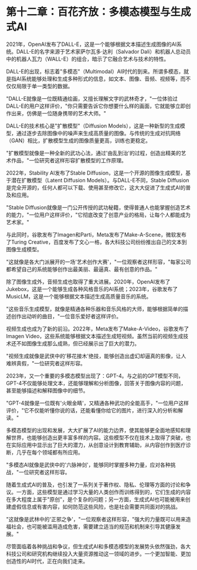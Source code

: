 # 第十二章：百花齐放：多模态模型与生成式AI

2021年，OpenAI发布了DALL-E，这是一个能够根据文本描述生成图像的AI系统。DALL-E的名字来源于艺术家萨尔瓦多·达利（Salvador Dali）和机器人总动员中的机器人瓦力（WALL-E）的组合，暗示了它融合艺术与技术的特性。

DALL-E的出现，标志着"多模态"（Multimodal）AI时代的到来。所谓多模态，就是指AI系统能够处理和生成多种形式的信息，如文本、图像、音频、视频等，而不仅仅局限于单一类型的数据。

"DALL-E就像是一位既精通绘画，又擅长理解文字的武林奇才，"一位体验过DALL-E的用户这样评价，"你只需要告诉它你想要什么样的画面，它就能够立即创作出来，仿佛是一位随身携带的艺术大师。"

DALL-E的技术核心是"扩散模型"（Diffusion Models），这是一种新型的生成模型，通过逐步去除图像中的噪声来生成高质量的图像。与传统的生成对抗网络（GAN）相比，扩散模型生成的图像质量更高，训练也更稳定。

"扩散模型就像是一种全新的武功心法，通过'由乱到治'的过程，创造出精美的艺术作品，"一位研究者这样形容扩散模型的工作原理。

2022年，Stability AI发布了Stable Diffusion，这是一个开源的图像生成模型，基于潜在扩散模型（Latent Diffusion Models）。与DALL-E不同，Stable Diffusion是完全开源的，任何人都可以下载、使用甚至修改它，这大大促进了生成式AI的普及和应用。

"Stable Diffusion就像是一门公开传授的武功秘籍，使得普通人也能掌握创造艺术的能力，"一位用户这样评价，"它彻底改变了创意产业的格局，让每个人都能成为艺术家。"

与此同时，谷歌发布了Imagen和Parti，Meta发布了Make-A-Scene，微软发布了Turing Creative，百度发布了文心一格，各大科技公司纷纷推出自己的文本到图像生成模型。

"这就像是各大门派展开的一场'艺术创作大赛'，"一位观察者这样形容，"每家公司都希望自己的系统能够创作出最美丽、最逼真、最有创意的作品。"

除了图像生成外，音频生成也取得了重大进展。2020年，OpenAI发布了Jukebox，这是一个能够生成各种风格音乐的AI系统；2023年，谷歌发布了MusicLM，这是一个能够根据文本描述生成高质量音乐的系统。

"这些音乐生成模型，就像是精通各种乐器和音乐风格的大师，能够根据简单的描述创作出动听的曲目，"一位音乐爱好者这样评价。

视频生成也成为了新的前沿。2022年，Meta发布了Make-A-Video，谷歌发布了Imagen Video，这些系统能够根据文本描述生成短视频。虽然当前的视频生成技术还不如图像生成那么成熟，但已经展示出了巨大的潜力。

"视频生成就像是武侠中的'移花接木'绝技，能够创造出虚幻却逼真的影像，让人难辨真假，"一位研究者这样形容。

2023年，又一个重要的多模态模型出现了：GPT-4。与之前的GPT模型不同，GPT-4不仅能够处理文本，还能够理解和分析图像，回答关于图像内容的问题，甚至能够描述和解释图像中的细节。

"GPT-4就像是一位既有'火眼金睛'，又精通各种武功的全能高手，"一位用户这样评价，"它不仅能听懂你说的话，还能看懂你给它的图片，进行深入的分析和解读。"

多模态模型的出现和发展，大大扩展了AI的能力边界，使其能够更全面地感知和理解世界，也能够创造出更丰富多样的内容。这些模型不仅在技术上取得了突破，也在实际应用中显示出了巨大的潜力，从创意设计到教育辅助，从内容创作到医疗诊断，几乎在每个领域都有所应用。

"多模态AI就像是武侠中的'六脉神剑'，能够同时掌握多种力量，应对各种挑战，"一位研究者这样形容。

随着生成式AI的普及，也引发了一系列关于著作权、隐私、伦理等方面的讨论和争议。一方面，这些模型是通过学习大量的人类创作而训练得到的，它们生成的内容在多大程度上属于"原创"，是个复杂的问题；另一方面，生成式AI也可能被用来创建虚假信息或有害内容，如何防范这些风险，也是社会需要共同面对的挑战。

"这就像是武林中的'正邪之争'，"一位观察者这样形容，"强大的力量既可以用来造福社会，也可能被滥用造成危害，需要建立适当的规范和机制来引导其健康发展。"

尽管面临着各种挑战和争议，但生成式AI和多模态模型的发展势头依然强劲，各大科技公司和研究机构继续投入大量资源推动这一领域的进步。一个更加智能、更加创造性的AI时代，正在向我们走来。
